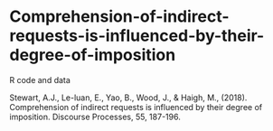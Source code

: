 # Comprehension-of-indirect-requests-is-influenced-by-their-degree-of-imposition
R code and data

Stewart, A.J., Le-luan, E., Yao, B., Wood, J., & Haigh, M., (2018). Comprehension of indirect requests is influenced by their degree of imposition. Discourse Processes, 55, 187-196.
